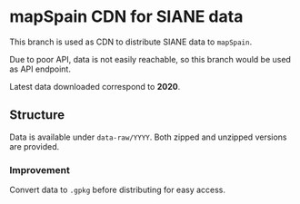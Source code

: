 # mapSpain CDN for SIANE data

This branch is used as CDN to distribute SIANE data to `mapSpain`.

Due to poor API, data is not easily reachable, so this branch would be used as API endpoint.

Latest data downloaded correspond to **2020**.

## Structure

Data is available under `data-raw/YYYY`. Both zipped and unzipped versions are provided.

### Improvement

Convert data to `.gpkg` before distributing for easy access.